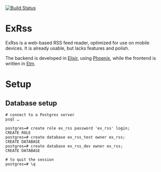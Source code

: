 [![Build Status](https://github.com/cruessler/exrss/workflows/build/badge.svg)](https://github.com/cruessler/exrss/actions?query=workflow%3Abuild)

# ExRss

ExRss is a web-based RSS feed reader, optimized for use on mobile devices. It
is already usable, but lacks features and polish.

The backend is developed in [Elixir](http://elixir-lang.org), using
[Phoenix](http://www.phoenixframework.org/), while the frontend is written in
[Elm](http://elm-lang.org).

# Setup

## Database setup

```
# connect to a Postgres server
psql …

postgres=# create role ex_rss password 'ex_rss' login;
CREATE ROLE
postgres=# create database ex_rss_test owner ex_rss;
CREATE DATABASE
postgres=# create database ex_rss_dev owner ex_rss;
CREATE DATABASE

# to quit the session
postgres=# \q
```
